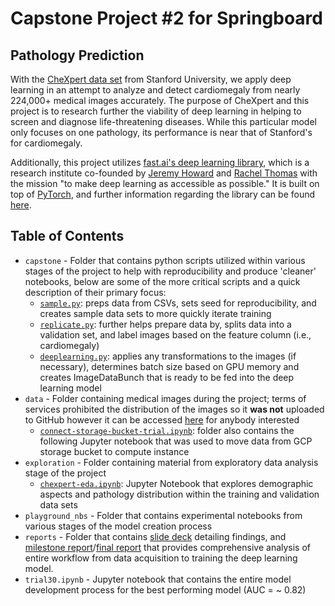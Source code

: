 # Capstone Project #2 for Springboard 

## Pathology Prediction

With the [CheXpert data set](https://stanfordmlgroup.github.io/competitions/chexpert/) from Stanford University, we apply deep learning in an attempt to analyze and detect cardiomegaly from nearly 224,000+ medical images accurately. The purpose of CheXpert and this project is to research further the viability of deep learning in helping to screen and diagnose life-threatening diseases. While this particular model only focuses on one pathology, its performance is near that of Stanford's for cardiomegaly. 

Additionally, this project utilizes [fast.ai's deep learning library](https://www.fast.ai/), which is a research institute co-founded by [Jeremy Howard](https://www.fast.ai/about/#jeremy) and [Rachel Thomas](https://www.fast.ai/about/#rachel) with the mission "to make deep learning as accessible as possible." It is built on top of [PyTorch](https://pytorch.org/), and further information regarding the library can be found [here](https://docs.fast.ai/).

## Table of Contents

- `capstone` - Folder that contains python scripts utilized within various stages of the project to help with reproducibility and produce 'cleaner' notebooks, below are some of the more critical scripts and a quick description of their primary focus:
    - [`sample.py`](https://github.com/Jearny58/Springboard-DS-Portfolio/blob/master/capstone_2/capstone/sample.py): preps data from CSVs, sets seed for reproducibility, and creates sample data sets to more quickly iterate training
    - [`replicate.py`](https://github.com/Jearny58/Springboard-DS-Portfolio/blob/master/capstone_2/capstone/replicate.py): further helps prepare data by, splits data into a validation set, and label images based on the feature column (i.e., cardiomegaly)
    - [`deeplearning.py`](https://github.com/Jearny58/Springboard-DS-Portfolio/blob/master/capstone_2/capstone/deeplearning.py): applies any transformations to the images (if necessary), determines batch size based on GPU memory and creates ImageDataBunch that is ready to be fed into the deep learning model
- `data` - Folder containing medical images during the project; terms of services prohibited the distribution of the images so it __was not__ uploaded to GitHub however it can be accessed [here](https://stanfordmlgroup.github.io/competitions/chexpert/) for anybody interested
    - [`connect-storage-bucket-trial.ipynb`](https://github.com/Jearny58/Springboard-DS-Portfolio/blob/master/capstone_2/data/connect-storage-bucket-trial.ipynb): folder also contains the following Jupyter notebook that was used to move data from GCP storage bucket to compute instance
- `exploration` - Folder containing material from exploratory data analysis stage of the project
    - [`chexpert-eda.ipynb`](https://github.com/Jearny58/Springboard-DS-Portfolio/blob/master/capstone_2/exploration/chexpert-eda.ipynb): Jupyter Notebook that explores demographic aspects and pathology distribution within the training and validation data sets
- `playground_nbs` - Folder that contains experimental notebooks from various stages of the model creation process
- `reports` - Folder that contains [slide deck](https://github.com/Jearny58/Springboard-DS-Portfolio/blob/master/capstone_2/reports/capstone_2_presentation_draft.pdf) detailing findings, and [milestone report](https://github.com/Jearny58/Springboard-DS-Portfolio/blob/master/capstone_2/reports/milestone_report_1.pdf)/[final report](https://github.com/Jearny58/Springboard-DS-Portfolio/blob/master/capstone_2/reports/final_report.pdf) that provides comprehensive analysis of entire workflow from data acquisition to training the deep learning model.
- `trial30.ipynb` - Jupyter notebook that contains the entire model development process for the best performing model (AUC = ~ 0.82)
 

